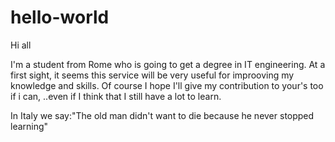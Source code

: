 # hello-world

Hi all

I'm a student from Rome who is going to get a degree in IT engineering. At a first sight, it seems this service will be very useful for improoving my knowledge and skills. Of course I hope I'll give my contribution to your's too if i can, ..even if I think that I still have a lot to learn.

In Italy we say:"The old man didn't want to die because he never stopped learning"
